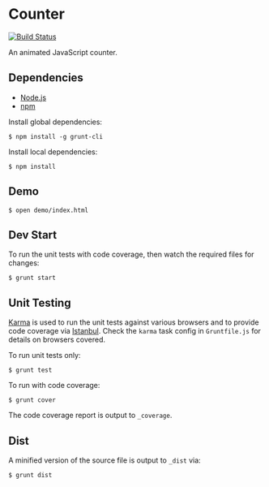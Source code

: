 # Counter

[![Build Status](https://travis-ci.org/tanem/counter.png?branch=master)](https://travis-ci.org/tanem/counter)

An animated JavaScript counter.

## Dependencies

 * [Node.js](http://nodejs.org/)
 * [npm](https://npmjs.org/)

Install global dependencies:

    $ npm install -g grunt-cli

Install local dependencies:
    
    $ npm install

## Demo

    $ open demo/index.html

## Dev Start

To run the unit tests with code coverage, then watch the required files for changes:

    $ grunt start

## Unit Testing

[Karma](http://karma-runner.github.io/0.8/index.html) is used to run the unit tests against various browsers and to provide code coverage via [Istanbul](https://github.com/gotwarlost/istanbul). Check the `karma` task config in `Gruntfile.js` for details on browsers covered.

To run unit tests only:

    $ grunt test

To run with code coverage:

    $ grunt cover

The code coverage report is output to `_coverage`.

## Dist

A minified version of the source file is output to `_dist` via:

    $ grunt dist